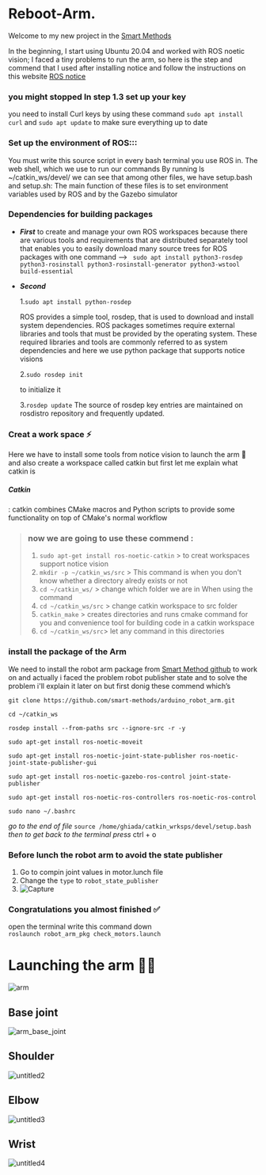 # Reboot-Arm.
Welcome to my new project in the [Smart Methods](https://www.s-m.com.sa/)

In the beginning, I start using Ubuntu 20.04 and worked with ROS noetic vision; I faced a tiny problems to run the arm, so here is the step and commend that I used 
after installing notice and follow the instructions on this website [ROS notice](http://wiki.ros.org/noetic/Installation/Ubuntu)

###  you might stopped In step 1.3 **set up your key**
you need to install Curl keys by using these command ```sudo apt install curl``` and ```sudo apt update``` to make sure everything up to date 

###  Set up the environment of **ROS:::** 
You must write this source script in every bash terminal you use ROS in.
The web shell, which we use to run our commands By running ls ~/catkin_ws/devel/ we can see that among other files, we have setup.bash and setup.sh:
The main function of these files is to set environment variables used by ROS and by the Gazebo simulator
### Dependencies for building packages
- ***First*** 
to create and manage your own ROS workspaces because there are various tools and requirements that are distributed separately tool that enables you to easily download many source trees for ROS packages with one command --> ```  sudo apt install python3-rosdep python3-rosinstall python3-rosinstall-generator python3-wstool build-essential ```
- ***Second*** 

  1.`sudo apt install python-rosdep`
  
     ROS provides a simple tool, rosdep, that is used to download and install system dependencies.
   ROS packages sometimes require external libraries and tools that must be provided by the operating system. These required libraries and tools are commonly    referred to as system dependencies and here we use python package that supports notice visions 

   2.`sudo rosdep init`
   
  to initialize it 

  3.`rosdep update`
      The source of rosdep key entries are maintained on rosdistro repository and frequently updated.
### Creat a work space ⚡️
Here we have to install some tools from notice vision to launch the arm 🦾 and also create a workspace called catkin but first let me explain what catkin is
##### Catkin
  : catkin combines CMake macros and Python scripts to provide some functionality on top of CMake's normal workflow
 >  ### now we are going to use these commend :
 > 1. `sudo apt-get install ros-noetic-catkin` > to creat workspaces support notice vision 
 > 2. `mkdir -p ~/catkin_ws/src`  > This command is when you don't know whether a directory alredy exists or not
 > 3. `cd ~/catkin_ws/` > change which folder we are in When using the command
 > 4. `cd ~/catkin_ws/src` > change catkin workspace to src folder 
 > 5.  `catkin_make` > creates directories and runs cmake command for you and convenience tool for building code in a catkin workspace
 > 6.  `cd ~/catkin_ws/src`> let any command in this directories
 ### install the package of the Arm 
We need to install the robot arm package from [Smart Method github](https://github.com/smart-methods/arduino_robot_arm.git ) to work on and actually i faced the problem robot publisher state and to solve the problem i'll explain it later on but first donig these commend which’s 

`git clone https://github.com/smart-methods/arduino_robot_arm.git ` 

`cd ~/catkin_ws`

`rosdep install --from-paths src --ignore-src -r -y`

`sudo apt-get install ros-noetic-moveit`

`sudo apt-get install ros-noetic-joint-state-publisher ros-noetic-joint-state-publisher-gui`

`sudo apt-get install ros-noetic-gazebo-ros-control joint-state-publisher`

`sudo apt-get install ros-noetic-ros-controllers ros-noetic-ros-control`

`sudo nano ~/.bashrc`

*go to the end of file*
`source /home/ghiada/catkin_wrksps/devel/setup.bash`
*then to get back to the terminal press*
ctrl + o
### Before lunch the robot arm to avoid the state publisher 
1. Go to compin joint values in motor.lunch file 
6. Change the `type` to `robot_state_publisher`
7. ![Capture](https://user-images.githubusercontent.com/40144145/123087536-56cfae00-d42d-11eb-86c4-edfb7dc22912.PNG)

### Congratulations you almost finished ✅ 
open the terminal write this command down  
`roslaunch robot_arm_pkg check_motors.launch`
# Launching the arm 🦾🚀
![arm](https://user-images.githubusercontent.com/40144145/122835752-a319d180-d2f9-11eb-90ac-8ab68d2d1020.PNG)
## Base joint 
![arm_base_joint](https://user-images.githubusercontent.com/40144145/122843017-242b9580-d307-11eb-9c7a-b2fb04a90798.png)
## Shoulder 
![untitled2](https://user-images.githubusercontent.com/40144145/122843403-09a5ec00-d308-11eb-95d8-ce39d49599a8.png)
## Elbow 
![untitled3](https://user-images.githubusercontent.com/40144145/122843546-60132a80-d308-11eb-806a-73f4cb5d70b7.png)
## Wrist 
![untitled4](https://user-images.githubusercontent.com/40144145/122843560-6a352900-d308-11eb-90c8-19c1965e2e2f.png)

